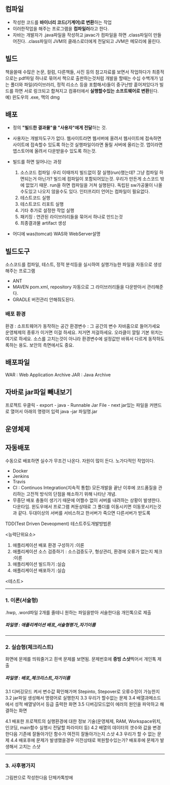 
## 컴파일
  - 작성한 코드를 **바이너리 코드(기계어)로 변환**하는 작업
  - 이러한작업을 해주는 프로그램을 **컴파일러**라고 한다.
  - 자바는 개발자가 .java파일을 작성하고 javac가 컴파일을 하면 .class파일이 만들어진다.
  .class파일이 JVM의 클래스로더에게 전달되고 JVM은 메모리에 올린다.


## 빌드
  책을쓸때 수많은 논문, 컬럼, 다른책들, 사진 등의 참고자료를 보면서 작업하다가 최종적으로는 pdf파일 하나로 묶어서 책으로 출판하는것처럼
  개발을 할때는 수십 수백개가 넘는 폴더와 파일(라이브러리, 정적 리소스 등을 포함해서)들이 중구난방 흩어져있다가
  빌드를 하면 서로 링크되고 합쳐지고 컴퓨터에서 **실행할수있는 소프트웨어로 변환**된다.
  예) 윈도우의 .exe,  맥의 dmg


## 배포
- 정의
  **"빌드한 결과물"을 "사용자"에게 전달**하는 것.
- 사용자는 개발자도구가 없다.
  웹사이트라면 웹서버에 올려서 웹사이트에 접속하면 사이트에 접속할수 있도록 하는것
  실행파일이라면 돌릴 서버에 올리는것.
  앱이라면 앱스토어에 올려서 다운받을수 있도록 하는것.


- 빌드를 하면 일어나는 과정
  1. 소스코드 컴파일  :우리 이때까지 빌드없이 잘 실행(run)했는데? 그냥 컴파일 하면되는거 아닌가? 빌드에 컴파일이 포함되어있는것. 우리가 만든게 소스코드 밖에 없었기 때문.
    run을 하면 컴파일을 거쳐 실행된다. 독립된 sw가공물이 나올수도있고 나오지 않을수도 있다. 인터프리터 언어는 컴파일이 필요없다.
  3. 테스트코드 실행
  4. 테스트코드 리포트 실행
  5. 기타 추가로 설정한 작업 실행
  6. 패키징 : 연관된 라이브러리들을 묶어서 하나로 만드는것
  7. 최종결과물 artifact 생성


- 어디에  was(tomcat)
WAS와 WebServer설명


## 빌드도구
소스코드를 컴파일, 테스트, 정적 분석등을 실시하여 실행가능한 파일을 자동으로 생성해주는 프로그램
- ANT
- MAVEN
  pom.xml, repository
  자동으로 그 라이브러리들을 다운받아서 관리해준다.
- GRADLE
  버전관리 안해줘도된다.

### 배포 환경
환경 : 소프트웨어가 동작하는 공간
환경변수 : 그 공간의 변수
  자바홈으로 들어가세요
  운영체제의 종류가 이거면 이걸 하세요. 저거면 저걸하세요.
  오라클이 깔릴 기본 위치는 여기로 하세요.
소스를 고치는것이 아니라 환경변수에 설정값만 바꿔서 다르게 동작하도록하는 용도.
보안의 측면에서도 중요.


## 배포파일
WAR : Web Application Archive
JAR : Java Archive

## 자바로 jar파일 빼내보기
프로젝트 우클릭 - export - java - Runnable Jar File - next
jar있는 파일을 커맨드로 열어서 아래의 명령어 입력
java -jar 파일명.jar

## 운영체제


## 자동배포
수동으로 배포하면 실수가 무조건 나온다. 자원이 많이 든다. 노가다적인 작업이다.
- Docker
- Jenkins
- Travis
- CI : Continuos Integration(지속적 통합)
모든개발을 끝난 이후에 코드품질을 관리하는 고전적 방식의 단점을 해소하기 위해 나타난 개념.
- 무중단 배포
충돌이 생기기 때문에 어쩔수 없이 서버를 내려하는 상황이 발생한다. 다운타임.
윈도우에서 프로그램 켜둔상태로 그 폴더를 이동시키면 이동못시키는것과 같다.
두대이상의 서버를 서비스하고 한서버가 죽으면 다른서버가 받도록

TDD(Test Driven Deveopment) 테스트주도개발방법론


<능력단위요소>
1. 애플리케이션 배포 환경 구성하기
  :이론
2. 애플리케이션 소스 검증하기 : 소스검증도구, 형상관리, 환경에 오류가 없는지 체크
  :이론
3. 애플리케이션 빌드하기
  :실습
4. 애플리케이션 배포하기
  :실습



<테스트>

---
### 1. 이론(서술형)
.hwp, .word파일 2개를 줄테니 원하는 파일을받아 서술한다음 개인톡으로 제출
##### 파일명 : 애플리케이션 배포_서술형평가_자기이름

---
### 2. 실습형(체크리스트)
화면에 문제를 띄워줄거고 흰색 문제를 보면됨.
문제번호에 **증빙 스샷**찍어서 개인톡 제출
##### 파일명 : 배포_체크리스트_자기이름
  3.1 디버깅모드 켜서 변수값 확인해가며 Stepinto, Stepover로 오류수정이 가능한지
  3.2 jar파일 생성해서 명령어로 실행한지
  3.3 우리가 할수없는 문제
  3.4 배열과메소드에서 성적 배열넣어서 등급 출력한 화면
  3.5 디버깅모드없이 에러의 원인을 파악하고 해결하는 화면

  4.1 배포한 프로젝트의 실행환경에 대한 정보 기술(운영체제, RAM, Workspace위치, 인코딩, main함수 실행시 전달할 파라미터 등)
  4.2 배열의 데이터의 갯수와 값을 변경한다음 기존에 잘돌아가던 함수가 여전히 잘돌아가는지 스샷
  4.3 우리가 할 수 없는 문제
  4.4 배포후에 문제가 발생했을경우 이전상태로 복원할수있는가?
  배포후에 문제가 발생해서 고치는 스샷

---

### 3. 사후평가지
그림판으로 작성한다음 단체카톡방에
